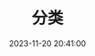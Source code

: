 ---
categoriesPage: true
title: 分类
permalink: /categories/
article: false
date: 2023-11-20 20:41:00
---